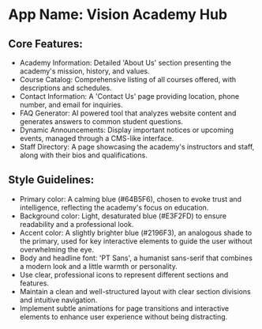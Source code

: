 # **App Name**: Vision Academy Hub

## Core Features:

- Academy Information: Detailed 'About Us' section presenting the academy's mission, history, and values.
- Course Catalog: Comprehensive listing of all courses offered, with descriptions and schedules.
- Contact Information: A 'Contact Us' page providing location, phone number, and email for inquiries.
- FAQ Generator: AI powered tool that analyzes website content and generates answers to common student questions.
- Dynamic Announcements: Display important notices or upcoming events, managed through a CMS-like interface.
- Staff Directory: A page showcasing the academy's instructors and staff, along with their bios and qualifications.

## Style Guidelines:

- Primary color: A calming blue (#64B5F6), chosen to evoke trust and intelligence, reflecting the academy's focus on education.
- Background color: Light, desaturated blue (#E3F2FD) to ensure readability and a professional look.
- Accent color: A slightly brighter blue (#2196F3), an analogous shade to the primary, used for key interactive elements to guide the user without overwhelming the eye.
- Body and headline font: 'PT Sans', a humanist sans-serif that combines a modern look and a little warmth or personality.
- Use clear, professional icons to represent different sections and features.
- Maintain a clean and well-structured layout with clear section divisions and intuitive navigation.
- Implement subtle animations for page transitions and interactive elements to enhance user experience without being distracting.